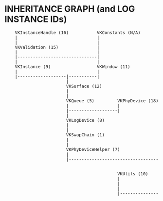 # INHERITANCE GRAPH (and LOG INSTANCE IDs)


<pre>
    VKInstanceHandle (16)           VKConstants (N/A)
    |                               |
    |                               |
    VKValidation (15)               |
    |                               |
    |-------------------------------|
    |                               |
    VKInstance (9)                  VKWindow (11)
    |                               |
    |-------------------|-----------|
                        |
                        VKSurface (12)
                        |
                        |
                        VKQueue (5)         VKPhyDevice (18)
                        |                   |
                        |-------------------|
                        |
                        VKLogDevice (8)
                        |
                        |
                        VKSwapChain (1)
                        |
                        |
                        VKPhyDeviceHelper (7)
                        |
                        |---------------------------------------|
                                                                |
                                                                |
                                            VKUtils (10)        VKRenderPass (3) (virtual)
                                            |                   |
                                            |                   |-------------------|
                                            |                   |                   |
                                            |-------------------|                   |
                                                                |                   |
                                                                VKPipeline (4)      VKImageView (20)
                                                                |                   |
                                                                |                   |
                                                                |                   VKFrameBuffer (17)
                                                                |                   |
                                                                |                   |
                                                                |                   VKResizing (19)
                                                                |                   |
                                                                |-------------------|
                                                                |
                                                                |
                                                                VKCmdBuffer (2)
                                                                |
                                                                |
                                                                VKDrawFrame (6)
                                                                |
                                                                |
                                                                VKBase (13)
                                                                |
                                                                |
                                                                VKRun (14)
                                                                |
                                                                |
                                                                Application class (0)
</pre>